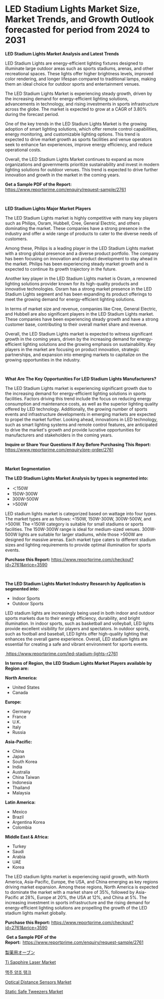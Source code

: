 <p><h1>LED Stadium Lights Market Size, Market Trends, and Growth Outlook forecasted for period from 2024 to 2031</h1></p><p><strong>LED Stadium Lights Market Analysis and Latest Trends</strong></p>
<p><p>LED Stadium Lights are energy-efficient lighting fixtures designed to illuminate large outdoor areas such as sports stadiums, arenas, and other recreational spaces. These lights offer higher brightness levels, improved color rendering, and longer lifespan compared to traditional lamps, making them an ideal choice for outdoor sports and entertainment venues.</p><p>The LED Stadium Lights Market is experiencing steady growth, driven by the increasing demand for energy-efficient lighting solutions, advancements in technology, and rising investments in sports infrastructure across the globe. The market is expected to grow at a CAGR of 3.80% during the forecast period.</p><p>One of the key trends in the LED Stadium Lights Market is the growing adoption of smart lighting solutions, which offer remote control capabilities, energy monitoring, and customizable lighting options. This trend is expected to drive market growth as sports facilities and venue operators seek to enhance fan experiences, improve energy efficiency, and reduce operational costs.</p><p>Overall, the LED Stadium Lights Market continues to expand as more organizations and governments prioritize sustainability and invest in modern lighting solutions for outdoor venues. This trend is expected to drive further innovation and growth in the market in the coming years.</p></p>
<p><strong>Get a Sample PDF of the Report:&nbsp;</strong> <a href="https://www.reportprime.com/enquiry/request-sample/2761">https://www.reportprime.com/enquiry/request-sample/2761</a></p>
<p>&nbsp;</p>
<p><strong>LED Stadium Lights Major Market Players</strong></p>
<p><p>The LED Stadium Lights market is highly competitive with many key players such as Philips, Osram, Hubbell, Cree, General Electric, and others dominating the market. These companies have a strong presence in the industry and offer a wide range of products to cater to the diverse needs of customers.</p><p>Among these, Philips is a leading player in the LED Stadium Lights market with a strong global presence and a diverse product portfolio. The company has been focusing on innovation and product development to stay ahead in the market. Philips has been experiencing steady market growth and is expected to continue its growth trajectory in the future.</p><p>Another key player in the LED Stadium Lights market is Osram, a renowned lighting solutions provider known for its high-quality products and innovative technologies. Osram has a strong market presence in the LED Stadium Lights segment and has been expanding its product offerings to meet the growing demand for energy-efficient lighting solutions.</p><p>In terms of market size and revenue, companies like Cree, General Electric, and Hubbell are also significant players in the LED Stadium Lights market. These companies have been experiencing steady growth and have a strong customer base, contributing to their overall market share and revenue.</p><p>Overall, the LED Stadium Lights market is expected to witness significant growth in the coming years, driven by the increasing demand for energy-efficient lighting solutions and the growing emphasis on sustainability. Key players in the market are focusing on product innovation, strategic partnerships, and expansion into emerging markets to capitalize on the growing opportunities in the industry.</p></p>
<p>&nbsp;</p>
<p><strong>What Are The Key Opportunities For LED Stadium Lights Manufacturers?</strong></p>
<p><p>The LED Stadium Lights market is experiencing significant growth due to the increasing demand for energy-efficient lighting solutions in sports facilities. Factors driving this trend include the focus on reducing energy consumption and maintenance costs, as well as the superior lighting quality offered by LED technology. Additionally, the growing number of sports events and infrastructure developments in emerging markets are expected to propel the market further. Looking ahead, innovations in LED technology, such as smart lighting systems and remote control features, are anticipated to drive the market's growth and provide lucrative opportunities for manufacturers and stakeholders in the coming years.</p></p>
<p><strong>Inquire or Share Your Questions If Any Before Purchasing This Report:</strong> <a href="https://www.reportprime.com/enquiry/pre-order/2761">https://www.reportprime.com/enquiry/pre-order/2761</a></p>
<p>&nbsp;</p>
<p><strong>Market Segmentation</strong></p>
<p><strong>The LED Stadium Lights Market Analysis by types is segmented into:</strong></p>
<p><ul><li>＜150W</li><li>150W-300W</li><li>300W-500W</li><li>>500W</li></ul></p>
<p><p>LED stadium lights market is categorized based on wattage into four types. The market types are as follows: <150W, 150W-300W, 300W-500W, and >500W. The <150W category is suitable for small stadiums or sports facilities. The 150W-300W range is ideal for medium-sized venues. 300W-500W lights are suitable for larger stadiums, while those >500W are designed for massive arenas. Each market type caters to different stadium sizes and lighting requirements to provide optimal illumination for sports events.</p></p>
<p><strong>Purchase this Report:&nbsp;</strong><a href="https://www.reportprime.com/checkout?id=2761&price=3590">https://www.reportprime.com/checkout?id=2761&price=3590</a></p>
<p>&nbsp;</p>
<p><strong>The LED Stadium Lights Market Industry Research by Application is segmented into:</strong></p>
<p><ul><li>Indoor Sports</li><li>Outdoor Sports</li></ul></p>
<p><p>LED stadium lights are increasingly being used in both indoor and outdoor sports markets due to their energy efficiency, durability, and bright illumination. In indoor sports, such as basketball and volleyball, LED lights provide excellent visibility for players and spectators. In outdoor sports, such as football and baseball, LED lights offer high-quality lighting that enhances the overall game experience. Overall, LED stadium lights are essential for creating a safe and vibrant environment for sports events.</p></p>
<p><a href="https://www.reportprime.com/led-stadium-lights-r2761">&nbsp;https://www.reportprime.com/led-stadium-lights-r2761</a></p>
<p><strong>In terms of Region, the LED Stadium Lights Market Players available by Region are:</strong></p>
<p>
    <p> <strong> North America: </strong>
        <ul>
            <li>United States</li>
            <li>Canada</li>
        </ul>
        </p> 
    <p> <strong> Europe: </strong>
        <ul>
            <li>Germany</li>
            <li>France</li>
            <li>U.K.</li>
            <li>Italy</li>
            <li>Russia</li>
        </ul>
        </p> 
    <p> <strong> Asia-Pacific: </strong>
        <ul>
            <li>China</li>
            <li>Japan</li>
            <li>South Korea</li>
            <li>India</li>
            <li>Australia</li>
            <li>China Taiwan</li>
            <li>Indonesia</li>
            <li>Thailand</li>
            <li>Malaysia</li>
        </ul>
        </p> 
    <p> <strong> Latin America: </strong>
        <ul>
            <li>Mexico</li>
            <li>Brazil</li>
            <li>Argentina Korea</li>
            <li>Colombia</li>
        </ul>
        </p> 
    <p> <strong> Middle East & Africa: </strong>
        <ul>
            <li>Turkey</li>
            <li>Saudi</li>
            <li>Arabia</li>
            <li>UAE</li>
            <li>Korea</li>
        </ul>
    </p>
    </p>
<p><p>The LED stadium lights market is experiencing rapid growth, with North America, Asia-Pacific, Europe, the USA, and China emerging as key regions driving market expansion. Among these regions, North America is expected to dominate the market with a market share of 35%, followed by Asia-Pacific at 28%, Europe at 20%, the USA at 12%, and China at 5%. The increasing investment in sports infrastructure and the rising demand for energy-efficient lighting solutions are propelling the growth of the LED stadium lights market globally.</p></p>
<p><strong>Purchase this Report: </strong><a href="https://www.reportprime.com/checkout?id=2761&price=3590">https://www.reportprime.com/checkout?id=2761&price=3590</a></p>
<p>&nbsp;<strong>Get a Sample PDF of the Report:&nbsp;&nbsp;</strong><a href="https://www.reportprime.com/enquiry/request-sample/2761">https://www.reportprime.com/enquiry/request-sample/2761</a></p>
<p><strong></strong></p>
<p><p><a href="https://github.com/Sophiaard2003/Market-Research-Report-List-1/blob/main/728014372541.md">製薬用オーブン</a></p><p><a href="https://github.com/brenzgnarento/Market-Research-Report-List-2/blob/main/ti-sapphire-laser-market.md">Ti Sapphire Laser Market</a></p><p><a href="https://github.com/ROBERTS65DAVID/Market-Research-Report-List-1/blob/main/773179969423.md">맥주 양조 탱크</a></p><p><a href="https://github.com/jerrycopelandthomaswsqd8q/Market-Research-Report-List-2/blob/main/optical-distance-sensors-market.md">Optical Distance Sensors Market</a></p><p><a href="https://issuu.com/reportprime-2/docs/static-safe-tweezers-market-size-2030.pptx">Static Safe Tweezers Market</a></p></p>
